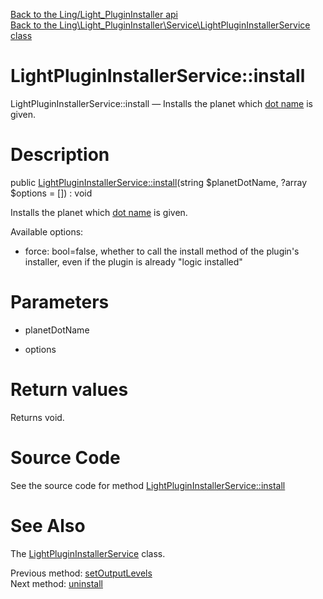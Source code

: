 [Back to the Ling/Light_PluginInstaller api](https://github.com/lingtalfi/Light_PluginInstaller/blob/master/doc/api/Ling/Light_PluginInstaller.md)<br>
[Back to the Ling\Light_PluginInstaller\Service\LightPluginInstallerService class](https://github.com/lingtalfi/Light_PluginInstaller/blob/master/doc/api/Ling/Light_PluginInstaller/Service/LightPluginInstallerService.md)


LightPluginInstallerService::install
================



LightPluginInstallerService::install — Installs the planet which [dot name](https://github.com/karayabin/universe-snapshot#the-planet-dot-name) is given.




Description
================


public [LightPluginInstallerService::install](https://github.com/lingtalfi/Light_PluginInstaller/blob/master/doc/api/Ling/Light_PluginInstaller/Service/LightPluginInstallerService/install.md)(string $planetDotName, ?array $options = []) : void




Installs the planet which [dot name](https://github.com/karayabin/universe-snapshot#the-planet-dot-name) is given.

Available options:
- force: bool=false, whether to call the install method of the plugin's installer, even if the plugin is already "logic installed"




Parameters
================


- planetDotName

    

- options

    


Return values
================

Returns void.








Source Code
===========
See the source code for method [LightPluginInstallerService::install](https://github.com/lingtalfi/Light_PluginInstaller/blob/master/Service/LightPluginInstallerService.php#L207-L242)


See Also
================

The [LightPluginInstallerService](https://github.com/lingtalfi/Light_PluginInstaller/blob/master/doc/api/Ling/Light_PluginInstaller/Service/LightPluginInstallerService.md) class.

Previous method: [setOutputLevels](https://github.com/lingtalfi/Light_PluginInstaller/blob/master/doc/api/Ling/Light_PluginInstaller/Service/LightPluginInstallerService/setOutputLevels.md)<br>Next method: [uninstall](https://github.com/lingtalfi/Light_PluginInstaller/blob/master/doc/api/Ling/Light_PluginInstaller/Service/LightPluginInstallerService/uninstall.md)<br>

